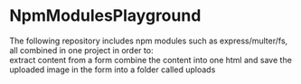 # NpmModulesPlayground
The following repository includes npm modules such as express/multer/fs, all combined in one project in order to:
</br>
extract content from a form
combine the content into one html 
and save the uploaded image in the form into a folder called uploads
